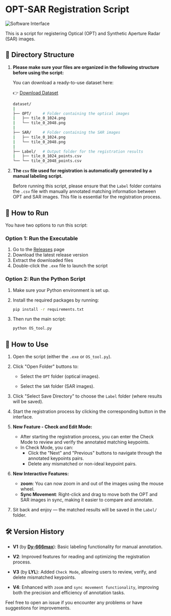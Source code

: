 # OPT-SAR Registration Script

![Software Interface](./image/demo.png)

This is a script for registering Optical (OPT) and Synthetic Aperture Radar (SAR) images.

## 📁 Directory Structure

1. **Please make sure your files are organized in the following structure before using the script:**

   You can download a ready-to-use dataset here:

   👉 [Download Dataset](https://github.com/lzk2211/OPT-SAR-Registration-script/releases/download/dataset/Dataset_Label_Test2.zip)
   ```bash
   dataset/
   |
   ├── OPT/     # Folder containing the optical images
   |   ├── tile_0_1024.png
   |   └── tile_0_2048.png
   |
   ├── SAR/     # Folder containing the SAR images
   |   ├── tile_0_1024.png
   |   └── tile_0_2048.png
   |
   ├── Label/   # Output folder for the registration results
   |   ├── tile_0_1024_points.csv
   └── └── tile_0_2048_points.csv
2. **The `csv` file used for registration is automatically generated by a manual labeling script.**

   Before running this script, please ensure that the `Label` folder contains the `.csv` file with manually annotated matching information between OPT and SAR images. This file is essential for the registration process.


## 🚀 How to Run

You have two options to run this script:

### Option 1: Run the Executable

1. Go to the [Releases](https://github.com/lzk2211/OPT-SAR-Registration-script/releases) page
2. Download the latest release version
3. Extract the downloaded files
4. Double-click the `.exe` file to launch the script

### Option 2: Run the Python Script

1. Make sure your Python environment is set up.
2. Install the required packages by running:

   ```bash
   pip install -r requirements.txt
   ```
3. Then run the main script:

   ```bash
   python OS_tool.py
   ```

## 🧭 How to Use

1. Open the script (either the `.exe` or `OS_tool.py`).

2. Click "Open Folder" buttons to:

   * Select the `OPT` folder (optical images).

   * Select the `SAR` folder (SAR images).

3. Click "Select Save Directory" to choose the `Label` folder (where results will be saved).

4. Start the registration process by clicking the corresponding button in the interface.

5. **New Feature - Check and Edit Mode:**
   * After starting the registration process, you can enter the Check Mode to review and verify the annotated matching keypoints.
   * In Check Mode, you can:
      * Click the "Next" and "Previous" buttons to navigate through the annotated keypoints pairs.
      * Delete any mismatched or non-ideal keypoint pairs.

6. **New Interactive Features:**
   * **zoom**: You can now zoom in and out of the images using the mouse wheel.
   * **Sync Movement**: Right-click and drag to move both the OPT and SAR images in sync, making it easier to compare and annotate.

7. Sit back and enjoy — the matched results will be saved in the `Label/` folder.

## 🛠 Version History
* **V1** (by [**Dy-666max**](https://github.com/Dy-666max)): Basic labeling functionality for manual annotation.

* **V2**: Improved features for reading and optimizing the registration process.

* **V3** (by **LYL**): Added `Check Mode`, allowing users to review, verify, and delete mismatched keypoints.

* **V4**: Enhanced with `zoom` and `sync movement functionality`, improving both the precision and efficiency of annotation tasks.

Feel free to open an issue if you encounter any problems or have suggestions for improvements.
